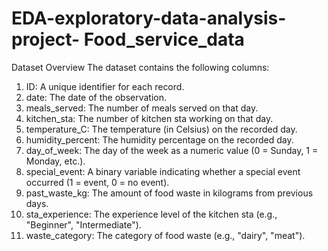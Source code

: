 # EDA-exploratory-data-analysis-project- Food_service_data
Dataset Overview
The dataset contains the following columns:
1. ID: A unique identifier for each record.
2. date: The date of the observation.
3. meals_served: The number of meals served on that day.
4. kitchen_sta: The number of kitchen sta working on that day.
5. temperature_C: The temperature (in Celsius) on the recorded day.
6. humidity_percent: The humidity percentage on the recorded day.
7. day_of_week: The day of the week as a numeric value (0 = Sunday, 1 = Monday,
etc.).
8. special_event: A binary variable indicating whether a special event occurred (1
= event, 0 = no event).
9. past_waste_kg: The amount of food waste in kilograms from previous days.
10. sta_experience: The experience level of the kitchen sta (e.g., "Beginner",
"Intermediate").
11. waste_category: The category of food waste (e.g., "dairy", "meat").
